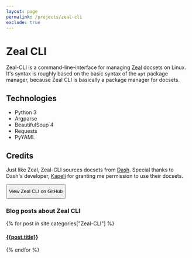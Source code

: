 ```yaml
---
layout: page
permalink: /projects/zeal-cli
exclude: true
---
```

<style>
    button{
        height: 40px;
    }
</style>

# Zeal CLI
Zeal-CLI is a command-line-interface for managing [Zeal](https://zealdocs.org/) docsets on Linux. It's syntax is roughly based on the basic syntax of the `apt` package manager, because Zeal CLI is basically a package manager for docsets.


## Technologies
- Python 3
- Argparse
- BeautifulSoup 4
- Requests
- PyYAML


## Credits
Just like Zeal, Zeal-CLI sources docsets from [Dash](https://kapeli.com/dash). Special thanks to Dash's developer, [Kapeli](https://github.com/Kapeli) for granting me permission to use their docsets.


<button onclick="location.href='https://github.com/morpheus636/zeal-cli'" type="button">View Zeal CLI on GitHub</button>


### Blog posts about Zeal CLI
  <div class="archive-group">
    {% for post in site.categories["Zeal-CLI"] %}
    <article class="archive-item">
      <h4><a href="{{ site.baseurl }}{{ post.url }}">{{post.title}}</a></h4>
    </article>
    {% endfor %}
  </div>